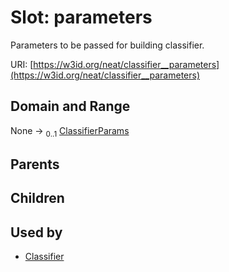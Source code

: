 
# Slot: parameters


Parameters to be passed for building classifier.

URI: [https://w3id.org/neat/classifier__parameters](https://w3id.org/neat/classifier__parameters)


## Domain and Range

None &#8594;  <sub>0..1</sub> [ClassifierParams](ClassifierParams.md)

## Parents


## Children


## Used by

 * [Classifier](Classifier.md)
